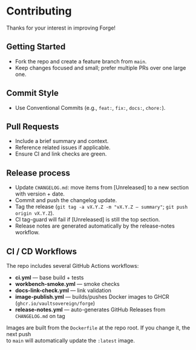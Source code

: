 # Contributing

Thanks for your interest in improving Forge!

## Getting Started
- Fork the repo and create a feature branch from `main`.
- Keep changes focused and small; prefer multiple PRs over one large one.

## Commit Style
- Use Conventional Commits (e.g., `feat:`, `fix:`, `docs:`, `chore:`).

## Pull Requests
- Include a brief summary and context.
- Reference related issues if applicable.
- Ensure CI and link checks are green.

## Release process
- Update `CHANGELOG.md`: move items from [Unreleased] to a new section with version + date.
- Commit and push the changelog update.
- Tag the release (`git tag -a vX.Y.Z -m "vX.Y.Z — summary"`; `git push origin vX.Y.Z`).
- CI tag-guard will fail if [Unreleased] is still the top section.
- Release notes are generated automatically by the release-notes workflow.

## CI / CD Workflows

The repo includes several GitHub Actions workflows:

- **ci.yml** — base build + tests  
- **workbench-smoke.yml** — smoke checks  
- **docs-link-check.yml** — link validation  
- **image-publish.yml** — builds/pushes Docker images to GHCR (`ghcr.io/vaultsovereign/forge`)  
- **release-notes.yml** — auto-generates GitHub Releases from `CHANGELOG.md` on tag  

Images are built from the `Dockerfile` at the repo root. If you change it, the next push  
to `main` will automatically update the `:latest` image.
